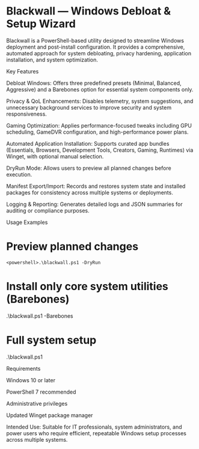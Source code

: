 # Blackwall — Windows Debloat & Setup Wizard

Blackwall is a PowerShell-based utility designed to streamline Windows deployment and post-install configuration. It provides a comprehensive, automated approach for system debloating, privacy hardening, application installation, and system optimization.

Key Features

Debloat Windows: Offers three predefined presets (Minimal, Balanced, Aggressive) and a Barebones option for essential system components only.

Privacy & QoL Enhancements: Disables telemetry, system suggestions, and unnecessary background services to improve security and system responsiveness.

Gaming Optimization: Applies performance-focused tweaks including GPU scheduling, GameDVR configuration, and high-performance power plans.

Automated Application Installation: Supports curated app bundles (Essentials, Browsers, Development Tools, Creators, Gaming, Runtimes) via Winget, with optional manual selection.

DryRun Mode: Allows users to preview all planned changes before execution.

Manifest Export/Import: Records and restores system state and installed packages for consistency across multiple systems or deployments.

Logging & Reporting: Generates detailed logs and JSON summaries for auditing or compliance purposes.

Usage Examples
# Preview planned changes
```<powershell>.\blackwall.ps1 -DryRun```

# Install only core system utilities (Barebones)
.\blackwall.ps1 -Barebones

# Full system setup
.\blackwall.ps1

Requirements

Windows 10 or later

PowerShell 7 recommended

Administrative privileges

Updated Winget package manager

Intended Use: Suitable for IT professionals, system administrators, and power users who require efficient, repeatable Windows setup processes across multiple systems.
